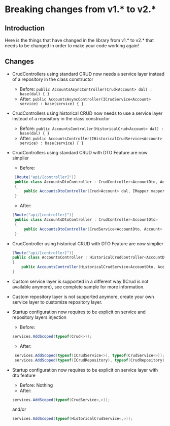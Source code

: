 # Breaking changes from v1.* to v2.*
## Introduction
Here is the things that have changed in the library from v1.* to v2.* that needs to be changed in order to make your code working again!

## Changes
- CrudControllers using standard CRUD now needs a service layer instead of a repository in the class constructor
   - Before: ```public AccountsAsyncController(Crud<Account> dal) : base(dal) { }```
   - After: ```public AccountsAsyncController(ICrudService<Account> service) : base(service) { }```
- CrudControllers using historical CRUD now needs to use a service layer instead of a repository in the class constructor
   - Before: ```public AccountsController(HistoricalCrud<Account> dal) : base(dal) { }```
   - After: ```public AccountsController(IHistoricalCrudService<Account> service) : base(service) { }```
- CrudControllers using standard CRUD with DTO Feature are now simplier
   - Before:
   ```csharp
    [Route("api/[controller]")]
    public class AccountsDtoController : CrudController<AccountDto, Account>
    {
        public AccountsDtoController(Crud<Account> dal, IMapper mapper) : base(dal, mapper){}
    }
    ```

   - After:
   ```csharp
   [Route("api/[controller]")]
    public class AccountsDtoController : CrudController<AccountDto>
    {
        public AccountsDtoController(CrudService<AccountDto, Account> service) : base(service) { }
    }    
    ```
- CrudController using historical CRUD with DTO Feature are now simplier
    ```csharp
    [Route("api/[controller]")]
    public class AccountsController : HistoricalCrudController<AccountDto>
    {
        public AccountsController(HistoricalCrudService<AccountDto, Account> service) : base(service) { }
    }
    ```
- Custom service layer is supported in a different way (ICrud is not available anymore), see complete sample for more information.
- Custom repository layer is not supported anymore, create your own service layer to customize repository layer.

- Startup configuration now requires to be explicit on service and repository layers injection
   - Before: 
   ```csharp
   services.AddScoped(typeof(Crud<>));
   ```

   - After:
   ```csharp
    services.AddScoped(typeof(ICrudService<>), typeof(CrudService<>));
    services.AddScoped(typeof(ICrudRepository), typeof(CrudRepository));
    ```

- Startup configuration now requires to be explicit on service layer with dto feature
   - Before: Nothing
   - After: 
   ```csharp
   services.AddScoped(typeof(CrudService<,>));
   ```
   
   and/or
   
   ```csharp
   services.AddScoped(typeof(HistoricalCrudService<,>));
   ```

